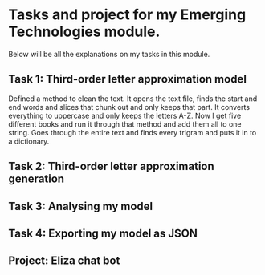 # Tasks and project for my Emerging Technologies module.
Below will be all the explanations on my tasks in this module.

## Task 1: Third-order letter approximation model
Defined a method to clean the text. 
It opens the text file, finds the start and end words and slices that chunk out and only keeps that part.
It converts everything to uppercase and only keeps the letters A-Z.
Now I get five different books and run it through that method and add them all to one string.
Goes through the entire text and finds every trigram and puts it in to a dictionary.

## Task 2: Third-order letter approximation generation


## Task 3: Analysing my model


## Task 4: Exporting my model as JSON


## Project: Eliza chat bot
